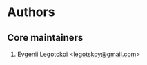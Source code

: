 # Authors
## Core maintainers
1. Evgenii Legotckoi <[legotskoy@gmail.com](mailto:legotskoy@gmail.com)>
